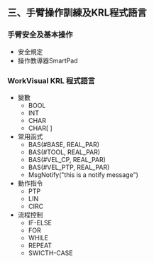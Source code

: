 ## 三、手臂操作訓練及KRL程式語言
### 手臂安全及基本操作
- 安全規定
- 操作教導器SmartPad

### WorkVisual KRL 程式語言
- 變數
  - BOOL
  - INT
  - CHAR
  - CHAR[  ]
- 常用函式
  - BAS(#BASE, REAL_PAR)  
  - BAS(#TOOL, REAL_PAR)
  - BAS(#VEL_CP, REAL_PAR)
  - BAS(#VEL_PTP, REAL_PAR)
  - MsgNotify("this is a notify message")
- 動作指令
  - PTP
  - LIN
  - CIRC
- 流程控制
  - IF-ELSE
  - FOR
  - WHILE
  - REPEAT
  - SWICTH-CASE
<!--stackedit_data:
eyJoaXN0b3J5IjpbMTY4NTE4NzkxOV19
-->
